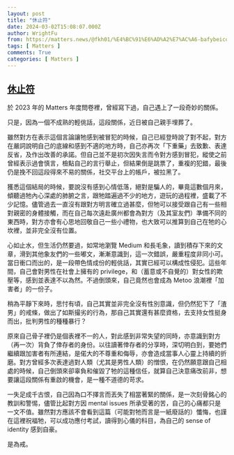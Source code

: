 ```yaml
---
layout: post
title: "休止符"
date: 2024-03-02T15:08:07.000Z
author: WrightFu
from: https://matters.news/@fkh01/%E4%BC%91%E6%AD%A2%E7%AC%A6-bafybeico3faigpmi7y2ymwttscungje2lv3aam5tidqfvkgxavh2zutonu
tags: [ Matters ]
comments: True
categories: [ Matters ]
---
```

<!--1709392087000-->
[休止符](https://matters.news/@fkh01/%E4%BC%91%E6%AD%A2%E7%AC%A6-bafybeico3faigpmi7y2ymwttscungje2lv3aam5tidqfvkgxavh2zutonu)
------

<div>
<p>於 2023 年的 Matters 年度問卷裡，曾經寫下過，自己遇上了一段奇妙的關係。</p><p>只是，因為一個不成熟的輕佻話，這段關係，近日被自己親手埋葬了。</p><p>雖然對方在表示這個言論讓牠感到被冒犯的時候，自己已經登時說了對不起，對方在嚴詞說明自己的底線和感到不適的地方時，自己亦再次「下重藥」去致歉、表達反省，及作出改善的承諾。但自己並不是初次因失言而令對方感到冒犯，縱使之前曾經表示過會慎言，檢點自己的言行舉止，但結果倒是跳票了，重複的犯錯，最後仍是挽不回這段得來不易的關係，社交平台上的帳戶，被拉黑了。</p><p>獲悉這個結局的時候，要說沒有感到心情低落，絕對是騙人的，畢竟這數個月來，傾聽過牠內心深處的肺腑之言，跟牠踏遍過不少的地方，遊玩的過程裡，盛載了不少記憶。儘管過去一直沒有跟對方明言確立過甚麼，但牠可以接受跟自己有一些相對親密的身體接觸，而在自己每次遠赴廣州都會為對方（及其室友們）準備不同的東西時，對方亦會有心思地回敬自己一些小禮物，也大致可以推算到自己在牠的心坎裡，並非完全沒有位置。</p><p>心如止水，但生活仍然要過，如常地瀏覽 Medium 和長毛象，讀到積存下來的文章，滑到其他象友們的一些嘟文，漸漸意識到，這一次錯誤，嚴重程度非同小可。當日衝口而出的，是一段帶色情成份的輕佻話，其實已經可以構成性侵犯。這些年間，自己會對男性在社會上擁有的 privilege，和（蓄意或不自覺的）對女性的欺壓等，感到並表達不以為然。不過倒頭來，自己竟然也會成為 Metoo 浪潮裡「加害者」的一份子。</p><p>稍為平靜下來時，思忖有頃，自己其實並非完全沒有性別意識，但仍然犯下了「渣男」的戒條，做出了如斯撮劣的行為，那自己其實還有甚麼資格，去支持女性挺身而出，批判男性的種種暴行？</p><p>原來自己骨子裡仍是個表裡不一的人，對此感到非常失望的同時，亦意識到對方（再一次）背負了倖存者的身份。以往讀著倖存者的分享時，深切明白到，要她們繼續跟加害者有所連結，是偌大的不尊重和侮辱，亦會造成當事人心靈上持續的折磨。對方曾經多次表達過對人類（尤其是男性人類）的憎恨，在仍然願意跟自己相處的時候，自己倒頭來卻辜負和催毀了牠的這種信任，就算自己決意痛改前非，想要讓這段關係有重啟的機會，是一種不道德的苛求。</p><p>一失足成千古恨，自己因為口不擇言而丟失了相當著緊的關係，是一次刻骨銘心的教訓和警惕，儘管比起對方因 mental issues 所承受著的苦，自己的心痛都只是一文不值。雖然對方應該不會看到這篇（可能對牠而言是一紙廢話的）懺悔，也謹在這裡祝福牠，可以成功應付考試，讀得到心儀的科目，為自己的 sense of identity 感到自豪。</p><p>是為戒。</p>
</div>
